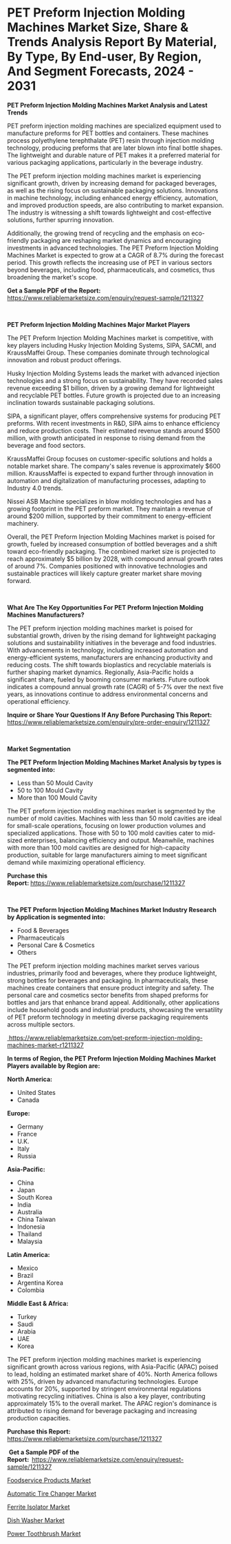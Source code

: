 <p><h1>PET Preform Injection Molding Machines Market Size, Share & Trends Analysis Report By Material, By Type, By End-user, By Region, And Segment Forecasts, 2024 - 2031</h1></p><p><strong>PET Preform Injection Molding Machines Market Analysis and Latest Trends</strong></p>
<p><p>PET preform injection molding machines are specialized equipment used to manufacture preforms for PET bottles and containers. These machines process polyethylene terephthalate (PET) resin through injection molding technology, producing preforms that are later blown into final bottle shapes. The lightweight and durable nature of PET makes it a preferred material for various packaging applications, particularly in the beverage industry.</p><p>The PET preform injection molding machines market is experiencing significant growth, driven by increasing demand for packaged beverages, as well as the rising focus on sustainable packaging solutions. Innovations in machine technology, including enhanced energy efficiency, automation, and improved production speeds, are also contributing to market expansion. The industry is witnessing a shift towards lightweight and cost-effective solutions, further spurring innovation. </p><p>Additionally, the growing trend of recycling and the emphasis on eco-friendly packaging are reshaping market dynamics and encouraging investments in advanced technologies. The PET Preform Injection Molding Machines Market is expected to grow at a CAGR of 8.7% during the forecast period. This growth reflects the increasing use of PET in various sectors beyond beverages, including food, pharmaceuticals, and cosmetics, thus broadening the market's scope.</p></p>
<p><strong>Get a Sample PDF of the Report:&nbsp;</strong> <a href="https://www.reliablemarketsize.com/enquiry/request-sample/1211327?utm_campaign=1140&utm_medium=2&utm_source=Github&utm_content=ia&utm_term=05102024&utm_id=pet-preform-injection-molding-machines">https://www.reliablemarketsize.com/enquiry/request-sample/1211327</a></p>
<p>&nbsp;</p>
<p><strong>PET Preform Injection Molding Machines Major Market Players</strong></p>
<p><p>The PET Preform Injection Molding Machines market is competitive, with key players including Husky Injection Molding Systems, SIPA, SACMI, and KraussMaffei Group. These companies dominate through technological innovation and robust product offerings. </p><p>Husky Injection Molding Systems leads the market with advanced injection technologies and a strong focus on sustainability. They have recorded sales revenue exceeding $1 billion, driven by a growing demand for lightweight and recyclable PET bottles. Future growth is projected due to an increasing inclination towards sustainable packaging solutions.</p><p>SIPA, a significant player, offers comprehensive systems for producing PET preforms. With recent investments in R&D, SIPA aims to enhance efficiency and reduce production costs. Their estimated revenue stands around $500 million, with growth anticipated in response to rising demand from the beverage and food sectors.</p><p>KraussMaffei Group focuses on customer-specific solutions and holds a notable market share. The company's sales revenue is approximately $600 million. KraussMaffei is expected to expand further through innovation in automation and digitalization of manufacturing processes, adapting to Industry 4.0 trends.</p><p>Nissei ASB Machine specializes in blow molding technologies and has a growing footprint in the PET preform market. They maintain a revenue of around $200 million, supported by their commitment to energy-efficient machinery.</p><p>Overall, the PET Preform Injection Molding Machines market is poised for growth, fueled by increased consumption of bottled beverages and a shift toward eco-friendly packaging. The combined market size is projected to reach approximately $5 billion by 2028, with compound annual growth rates of around 7%. Companies positioned with innovative technologies and sustainable practices will likely capture greater market share moving forward.</p></p>
<p>&nbsp;</p>
<p><strong>What Are The Key Opportunities For PET Preform Injection Molding Machines Manufacturers?</strong></p>
<p><p>The PET preform injection molding machines market is poised for substantial growth, driven by the rising demand for lightweight packaging solutions and sustainability initiatives in the beverage and food industries. With advancements in technology, including increased automation and energy-efficient systems, manufacturers are enhancing productivity and reducing costs. The shift towards bioplastics and recyclable materials is further shaping market dynamics. Regionally, Asia-Pacific holds a significant share, fueled by booming consumer markets. Future outlook indicates a compound annual growth rate (CAGR) of 5-7% over the next five years, as innovations continue to address environmental concerns and operational efficiency.</p></p>
<p><strong>Inquire or Share Your Questions If Any Before Purchasing This Report:</strong> <a href="https://www.reliablemarketsize.com/enquiry/pre-order-enquiry/1211327?utm_campaign=1140&utm_medium=2&utm_source=Github&utm_content=ia&utm_term=05102024&utm_id=pet-preform-injection-molding-machines">https://www.reliablemarketsize.com/enquiry/pre-order-enquiry/1211327</a></p>
<p>&nbsp;</p>
<p><strong>Market Segmentation</strong></p>
<p><strong>The PET Preform Injection Molding Machines Market Analysis by types is segmented into:</strong></p>
<p><ul><li>Less than 50 Mould Cavity</li><li>50 to 100 Mould Cavity</li><li>More than 100 Mould Cavity</li></ul></p>
<p><p>The PET preform injection molding machines market is segmented by the number of mold cavities. Machines with less than 50 mold cavities are ideal for small-scale operations, focusing on lower production volumes and specialized applications. Those with 50 to 100 mold cavities cater to mid-sized enterprises, balancing efficiency and output. Meanwhile, machines with more than 100 mold cavities are designed for high-capacity production, suitable for large manufacturers aiming to meet significant demand while maximizing operational efficiency.</p></p>
<p><strong>Purchase this Report:&nbsp;</strong><a href="https://www.reliablemarketsize.com/purchase/1211327?utm_campaign=1140&utm_medium=2&utm_source=Github&utm_content=ia&utm_term=05102024&utm_id=pet-preform-injection-molding-machines">https://www.reliablemarketsize.com/purchase/1211327</a></p>
<p>&nbsp;</p>
<p><strong>The PET Preform Injection Molding Machines Market Industry Research by Application is segmented into:</strong></p>
<p><ul><li>Food & Beverages</li><li>Pharmaceuticals</li><li>Personal Care & Cosmetics</li><li>Others</li></ul></p>
<p><p>The PET preform injection molding machines market serves various industries, primarily food and beverages, where they produce lightweight, strong bottles for beverages and packaging. In pharmaceuticals, these machines create containers that ensure product integrity and safety. The personal care and cosmetics sector benefits from shaped preforms for bottles and jars that enhance brand appeal. Additionally, other applications include household goods and industrial products, showcasing the versatility of PET preform technology in meeting diverse packaging requirements across multiple sectors.</p></p>
<p><a href="https://www.reliablemarketsize.com/pet-preform-injection-molding-machines-market-r1211327?utm_campaign=1140&utm_medium=2&utm_source=Github&utm_content=ia&utm_term=05102024&utm_id=pet-preform-injection-molding-machines">&nbsp;https://www.reliablemarketsize.com/pet-preform-injection-molding-machines-market-r1211327</a></p>
<p><strong>In terms of Region, the PET Preform Injection Molding Machines Market Players available by Region are:</strong></p>
<p>
    <p> <strong> North America: </strong>
        <ul>
            <li>United States</li>
            <li>Canada</li>
        </ul>
        </p> 
    <p> <strong> Europe: </strong>
        <ul>
            <li>Germany</li>
            <li>France</li>
            <li>U.K.</li>
            <li>Italy</li>
            <li>Russia</li>
        </ul>
        </p> 
    <p> <strong> Asia-Pacific: </strong>
        <ul>
            <li>China</li>
            <li>Japan</li>
            <li>South Korea</li>
            <li>India</li>
            <li>Australia</li>
            <li>China Taiwan</li>
            <li>Indonesia</li>
            <li>Thailand</li>
            <li>Malaysia</li>
        </ul>
        </p> 
    <p> <strong> Latin America: </strong>
        <ul>
            <li>Mexico</li>
            <li>Brazil</li>
            <li>Argentina Korea</li>
            <li>Colombia</li>
        </ul>
        </p> 
    <p> <strong> Middle East & Africa: </strong>
        <ul>
            <li>Turkey</li>
            <li>Saudi</li>
            <li>Arabia</li>
            <li>UAE</li>
            <li>Korea</li>
        </ul>
    </p>
    </p>
<p><p>The PET preform injection molding machines market is experiencing significant growth across various regions, with Asia-Pacific (APAC) poised to lead, holding an estimated market share of 40%. North America follows with 25%, driven by advanced manufacturing technologies. Europe accounts for 20%, supported by stringent environmental regulations motivating recycling initiatives. China is also a key player, contributing approximately 15% to the overall market. The APAC region's dominance is attributed to rising demand for beverage packaging and increasing production capacities.</p></p>
<p><strong>Purchase this Report: </strong><a href="https://www.reliablemarketsize.com/purchase/1211327?utm_campaign=1140&utm_medium=2&utm_source=Github&utm_content=ia&utm_term=05102024&utm_id=pet-preform-injection-molding-machines">https://www.reliablemarketsize.com/purchase/1211327</a></p>
<p>&nbsp;<strong>Get a Sample PDF of the Report:&nbsp;&nbsp;</strong><a href="https://www.reliablemarketsize.com/enquiry/request-sample/1211327?utm_campaign=1140&utm_medium=2&utm_source=Github&utm_content=ia&utm_term=05102024&utm_id=pet-preform-injection-molding-machines">https://www.reliablemarketsize.com/enquiry/request-sample/1211327</a></p>
<p><strong></strong></p>
<p><p><a href="https://www.linkedin.com/pulse/foodservice-products-market-overview-forecast-2024-2031-detailed-dhmbc?utm_campaign=1140&utm_medium=2&utm_source=Github&utm_content=ia&utm_term=05102024&utm_id=pet-preform-injection-molding-machines">Foodservice Products Market</a></p><p><a href="https://www.linkedin.com/pulse/automatic-tire-changer-market-research-report-forecast-growth-0e7de?utm_campaign=1140&utm_medium=2&utm_source=Github&utm_content=ia&utm_term=05102024&utm_id=pet-preform-injection-molding-machines">Automatic Tire Changer Market</a></p><p><a href="https://issuu.com/reportprime-2/docs/ferrite-isolator-market-size-2030.p_4a07727b71dfc6?utm_campaign=1140&utm_medium=2&utm_source=Github&utm_content=ia&utm_term=05102024&utm_id=pet-preform-injection-molding-machines">Ferrite Isolator Market</a></p><p><a href="https://www.linkedin.com/pulse/exploring-dish-washer-market-dynamics-revenue-analysis-srjoe?utm_campaign=1140&utm_medium=2&utm_source=Github&utm_content=ia&utm_term=05102024&utm_id=pet-preform-injection-molding-machines">Dish Washer Market</a></p><p><a href="https://www.linkedin.com/pulse/mapping-power-toothbrush-market-trends-challenges-breakthroughs-rjyxc?utm_campaign=1140&utm_medium=2&utm_source=Github&utm_content=ia&utm_term=05102024&utm_id=pet-preform-injection-molding-machines">Power Toothbrush Market</a></p></p>